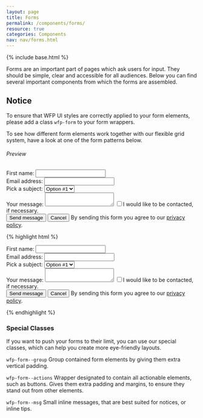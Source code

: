 ```yaml
---
layout: page
title: Forms
permalink: /components/forms/
resource: true
categories: Components
nav: nav/forms.html
---
```

{% include base.html %}

Forms are an important part of pages which ask users for input. They should be simple, clear and accessible for all audiences. Below you can find several important components from which the forms are assembled.

<div class="notice">
  <h2 class="title">Notice</h2>
  <p>To ensure that WFP UI styles are correctly applied to your form elements, please add a class <code>wfp-form</code> to your form wrappers.</p>
</div>

To see how different form elements work together with our flexible grid system, have a look at one of the form patterns below.

###### Preview
<div class="preview simple wfp-form--stacked">
  <div class="wfp-grid">
    <div class="wfp-u-1-2 wfp-box--flat">
      <label for="first-name">First name:</label>
      <input type="text" id="first-name" name="first-name">
    </div>
    <div class="wfp-u-1-2 wfp-box--flat">
      <label for="email">Email address:</label>
      <input type="email" id="email" name="email">
    </div>
  </div>
  <div class="wfp-form--group">
    <label for="selection">Pick a subject:</label>
    <select id="selection">
      <option value="1" selected>Option #1</option>
      <option value="2">Option #2</option>
      <option value="3">Option #3</option>
    </select>
  </div>
  <div class="wfp-form--group">
    <label for="message">Your message:</label>
    <textarea name="message" id="message"></textarea>
    <label class="checkbox" for="sample-1">
      <input type="checkbox" id="sample-1">I would like to be contacted, if necessary.
    </label>
  </div>
  <div class="wfp-form--actions">
    <button class="wfp-btn--primary">Send message</button>
    <button class="wfp-btn">Cancel</button>
    <span class="wfp-form--msg">By sending this form you agree to our <a href="#">privacy policy</a>.</span>
  </div>
</div>

{% highlight html %}
<form class="wfp-form--stacked wfp-grid" action="self">
  <div class="wfp-grid">
    <div class="wfp-u-1-2 wfp-box--flat">
      <label for="first-name">First name:</label>
      <input type="text" id="first-name" name="first-name">
    </div>
    <div class="wfp-u-1-2 wfp-box--flat">
      <label for="email">Email address:</label>
      <input type="email" id="email" name="email">
    </div>
  </div>
  <div class="wfp-form--group">
    <label for="selection">Pick a subject:</label>
    <select id="selection">
      <option value="1" selected>Option #1</option>
      <option value="2">Option #2</option>
      <option value="3">Option #3</option>
    </select>
  </div>
  <div class="wfp-form--group">
    <label for="message">Your message:</label>
    <textarea name="message" id="message"></textarea>
    <label class="checkbox" for="sample-1">
      <input type="checkbox" id="sample-1">I would like to be contacted, if necessary.
    </label>
  </div>
  <div class="wfp-form--actions">
    <button class="wfp-btn--primary">Send message</button>
    <button class="wfp-btn">Cancel</button>
    <span class="wfp-form--msg">By sending this form you agree to our <a href="#">privacy policy</a>.</span>
  </div>
</form>
{% endhighlight %}

### Special Classes
If you want to push your forms to their limit, you can use our special classes, which can help you create more eye-friendly layouts.

`wfp-form--group`
Group contained form elements by giving them extra vertical padding.

`wfp-form--actions`
Wrapper designated to contain all actionable elements, such as buttons. Gives them extra padding and margins, to ensure they stand out from other elements.

`wfp-form--msg`
Small inline messages, that are best suited for notices, or inline tips.
